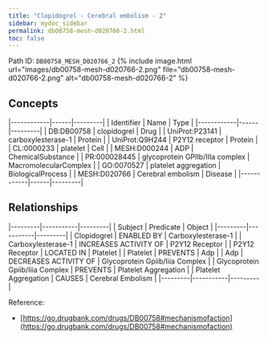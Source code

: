 ```yaml
---
title: "Clopidogrel - Cerebral embolism - 2"
sidebar: mydoc_sidebar
permalink: db00758-mesh-d020766-2.html
toc: false 
---
```



Path ID: `DB00758_MESH_D020766_2`
{% include image.html url="images/db00758-mesh-d020766-2.png" file="db00758-mesh-d020766-2.png" alt="db00758-mesh-d020766-2" %}

## Concepts

|------------|------|---------|
| Identifier | Name | Type    |
|------------|------|---------|
| DB:DB00758 | clopidogrel | Drug |
| UniProt:P23141 | carboxylesterase-1 | Protein |
| UniProt:Q9H244 | P2Y12 receptor | Protein |
| CL:0000233 | platelet | Cell |
| MESH:D000244 | ADP | ChemicalSubstance |
| PR:000028445 | glycoprotein GPIIb/IIIa complex | MacromolecularComplex |
| GO:0070527 | platelet aggregation | BiologicalProcess |
| MESH:D020766 | Cerebral embolism | Disease |
|------------|------|---------|

## Relationships

|---------|-----------|---------|
| Subject | Predicate | Object  |
|---------|-----------|---------|
| Clopidogrel | ENABLED BY | Carboxylesterase-1 |
| Carboxylesterase-1 | INCREASES ACTIVITY OF | P2Y12 Receptor |
| P2Y12 Receptor | LOCATED IN | Platelet |
| Platelet | PREVENTS | Adp |
| Adp | DECREASES ACTIVITY OF | Glycoprotein Gpiib/Iiia Complex |
| Glycoprotein Gpiib/Iiia Complex | PREVENTS | Platelet Aggregation |
| Platelet Aggregation | CAUSES | Cerebral Embolism |
|---------|-----------|---------|

Reference: 
  - [https://go.drugbank.com/drugs/DB00758#mechanismofaction](https://go.drugbank.com/drugs/DB00758#mechanismofaction)
